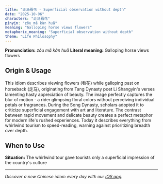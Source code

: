 ```yaml
---
title: "走马看花 - Superficial observation without depth"
date: "2025-10-06"
characters: "走马看花"
pinyin: "zǒu mǎ kàn huā"
meaning: "Galloping horse views flowers"
metaphoric_meaning: "Superficial observation without depth"
theme: "Life Philosophy"
---
```


**Pronunciation:** *zǒu mǎ kàn huā*
**Literal meaning:** Galloping horse views flowers

## Origin & Usage

This idiom describes viewing flowers (看花) while galloping past on horseback (走马), originating from Tang Dynasty poet Li Shangyin's verses lamenting hasty appreciation of beauty. The image perfectly captures the blur of motion - a rider glimpsing floral colors without perceiving individual petals or fragrances. During the Song Dynasty, scholars adopted it to criticize superficial engagement with art and literature. The contrast between rapid movement and delicate beauty creates a perfect metaphor for modern life's rushed experiences. Today it describes everything from whirlwind tourism to speed-reading, warning against prioritizing breadth over depth.

## When to Use

**Situation:** The whirlwind tour gave tourists only a superficial impression of the country's culture

---

*Discover a new Chinese idiom every day with our [iOS app](https://apps.apple.com/us/app/daily-chinese-idioms/id6740611324).*
